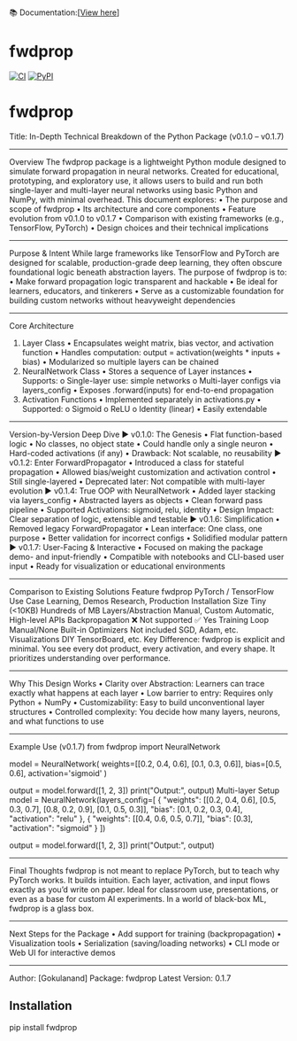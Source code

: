 📚 Documentation:[[View here](https://heartfelt-starship-a1c3e5.netlify.app/)]

# fwdprop

[![CI](https://github.com/GokulanandM/fwdprop/actions/workflows/ci.yml/badge.svg)](https://github.com/GokulanandM/fwdprop/actions)
[![PyPI](https://img.shields.io/pypi/v/fwdprop)](https://pypi.org/project/fwdprop/)

# fwdprop

Title: In-Depth Technical Breakdown of the Python Package (v0.1.0 – v0.1.7)
________________________________________
Overview
The fwdprop package is a lightweight Python module designed to simulate forward propagation in neural networks. Created for educational, prototyping, and exploratory use, it allows users to build and run both single-layer and multi-layer neural networks using basic Python and NumPy, with minimal overhead.
This document explores:
•	The purpose and scope of fwdprop
•	Its architecture and core components
•	Feature evolution from v0.1.0 to v0.1.7
•	Comparison with existing frameworks (e.g., TensorFlow, PyTorch)
•	Design choices and their technical implications
________________________________________
Purpose & Intent
While large frameworks like TensorFlow and PyTorch are designed for scalable, production-grade deep learning, they often obscure foundational logic beneath abstraction layers. The purpose of fwdprop is to:
•	Make forward propagation logic transparent and hackable
•	Be ideal for learners, educators, and tinkerers
•	Serve as a customizable foundation for building custom networks without heavyweight dependencies
________________________________________
Core Architecture
1. Layer Class
•	Encapsulates weight matrix, bias vector, and activation function
•	Handles computation: output = activation(weights * inputs + bias)
•	Modularized so multiple layers can be chained
2. NeuralNetwork Class
•	Stores a sequence of Layer instances
•	Supports:
o	Single-layer use: simple networks
o	Multi-layer configs via layers_config
•	Exposes .forward(inputs) for end-to-end propagation
3. Activation Functions
•	Implemented separately in activations.py
•	Supported:
o	Sigmoid
o	ReLU
o	Identity (linear)
•	Easily extendable
________________________________________
Version-by-Version Deep Dive
▶ v0.1.0: The Genesis
•	Flat function-based logic
•	No classes, no object state
•	Could handle only a single neuron
•	Hard-coded activations (if any)
•	Drawback: Not scalable, no reusability
▶ v0.1.2: Enter ForwardPropagator
•	Introduced a class for stateful propagation
•	Allowed bias/weight customization and activation control
•	Still single-layered
•	Deprecated later: Not compatible with multi-layer evolution
▶ v0.1.4: True OOP with NeuralNetwork
•	Added layer stacking via layers_config
•	Abstracted layers as objects
•	Clean forward pass pipeline
•	Supported Activations: sigmoid, relu, identity
•	Design Impact: Clear separation of logic, extensible and testable
▶ v0.1.6: Simplification
•	Removed legacy ForwardPropagator
•	Lean interface: One class, one purpose
•	Better validation for incorrect configs
•	Solidified modular pattern
▶ v0.1.7: User-Facing & Interactive
•	Focused on making the package demo- and input-friendly
•	Compatible with notebooks and CLI-based user input
•	Ready for visualization or educational environments
________________________________________
Comparison to Existing Solutions
Feature	fwdprop	PyTorch / TensorFlow
Use Case	Learning, Demos	Research, Production
Installation Size	Tiny (<10KB)	Hundreds of MB
Layers/Abstraction	Manual, Custom	Automatic, High-level APIs
Backpropagation	❌ Not supported	✅ Yes
Training Loop	Manual/None	Built-in
Optimizers	Not included	SGD, Adam, etc.
Visualizations	DIY	TensorBoard, etc.
Key Difference: fwdprop is explicit and minimal. You see every dot product, every activation, and every shape. It prioritizes understanding over performance.
________________________________________
Why This Design Works
•	Clarity over Abstraction: Learners can trace exactly what happens at each layer
•	Low barrier to entry: Requires only Python + NumPy
•	Customizability: Easy to build unconventional layer structures
•	Controlled complexity: You decide how many layers, neurons, and what functions to use
________________________________________
Example Use (v0.1.7)
from fwdprop import NeuralNetwork

model = NeuralNetwork(
    weights=[[0.2, 0.4, 0.6], [0.1, 0.3, 0.6]],
    bias=[0.5, 0.6],
    activation='sigmoid'
)

output = model.forward([1, 2, 3])
print("Output:", output)
Multi-layer Setup
model = NeuralNetwork(layers_config=[
    {
        "weights": [[0.2, 0.4, 0.6], [0.5, 0.3, 0.7], [0.8, 0.2, 0.9], [0.1, 0.5, 0.3]],
        "bias": [0.1, 0.2, 0.3, 0.4],
        "activation": "relu"
    },
    {
        "weights": [[0.4, 0.6, 0.5, 0.7]],
        "bias": [0.3],
        "activation": "sigmoid"
    }
])

output = model.forward([1, 2, 3])
print("Output:", output)
________________________________________
Final Thoughts
fwdprop is not meant to replace PyTorch, but to teach why PyTorch works. It builds intuition. Each layer, activation, and input flows exactly as you’d write on paper. Ideal for classroom use, presentations, or even as a base for custom AI experiments.
In a world of black-box ML, fwdprop is a glass box.
________________________________________
Next Steps for the Package
•	Add support for training (backpropagation)
•	Visualization tools
•	Serialization (saving/loading networks)
•	CLI mode or Web UI for interactive demos
________________________________________
Author: [Gokulanand]
Package: fwdprop
Latest Version: 0.1.7


## Installation


pip install fwdprop

